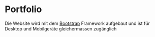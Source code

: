 # Portfolio

Die Website wird mit dem [Bootstrap](https://getbootstrap.com/) Framework aufgebaut und ist für Desktop und Mobilgeräte gleichermassen zugänglich